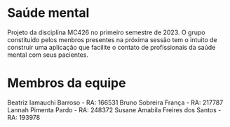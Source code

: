 # Saúde mental

Projeto da disciplina MC426 no primeiro semestre de 2023. O grupo constituído pelos menbros presentes na próxima sessão tem o intuito de construir uma aplicação que facilite o contato de profissionais da saúde mental com seus pacientes.

# Membros da equipe

Beatriz Iamauchi Barroso - RA: 166531
Bruno Sobreira França - RA: 217787
Lannah Pimenta Pardo - RA: 248372
Susane Amabila Freires dos Santos - RA: 193978

